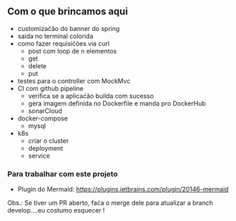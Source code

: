 ## Com o que brincamos aqui

- customizaćão do banner do spring
- saida no terminal colorida
- como fazer requisićões via curl
  - post com loop de n elementos
  - get
  - delete
  - put
- testes para o controller com MockMvc
- CI com github pipeline
  - verifica se a aplicaćão builda com sucesso
  - gera imagem definida no Dockerfile e manda pro DockerHub
  - sonarCloud
- docker-compose
  - mysql
- k8s
  - criar o cluster
  - deployment
  - service

### Para trabalhar com este projeto
- Plugin do Mermaid: https://plugins.jetbrains.com/plugin/20146-mermaid

Obs.: Se tiver um PR aberto, faća o merge dele para atualizar a branch develop....eu costumo esquecer !